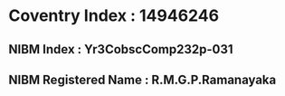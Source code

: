 # Coventry Index			:	14946246
## NIBM Index			: 	Yr3CobscComp232p-031
## NIBM Registered Name	: 	R.M.G.P.Ramanayaka



